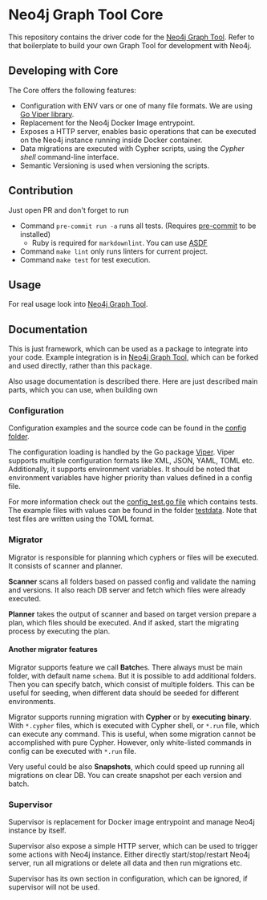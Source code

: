 # Neo4j Graph Tool Core

This repository contains the driver code for the [Neo4j Graph Tool](https://github.com/indykite/neo4j-graph-tool).
Refer to that boilerplate to build your own Graph Tool for development with Neo4j.

## Developing with Core

The Core offers the following features:

- Configuration with ENV vars or one of many file formats. We are using [Go Viper library](https://github.com/spf13/viper#why-viper).
- Replacement for the Neo4j Docker Image entrypoint.
- Exposes a HTTP server, enables basic operations that can be executed on the Neo4j instance running inside Docker container.
- Data migrations are executed with Cypher scripts, using the *Cypher shell* command-line interface.
- Semantic Versioning is used when versioning the scripts.

## Contribution

Just open PR and don't forget to run

- Command ```pre-commit run -a``` runs all tests. (Requires [pre-commit](https://pre-commit.com/#install) to be installed)
  - Ruby is required for `markdownlint`. You can use [ASDF](https://asdf-vm.com/)
- Command ```make lint``` only runs linters for current project.
- Command ```make test``` for test execution.

## Usage

For real usage look into [Neo4j Graph Tool](https://github.com/indykite/neo4j-graph-tool).

## Documentation

This is just framework, which can be used as a package to integrate into your code.
Example integration is in [Neo4j Graph Tool](https://github.com/indykite/neo4j-graph-tool),
which can be forked and used directly, rather than this package.

Also usage documentation is described there. Here are just described main parts, which you can use, when building own

### Configuration

Configuration examples and the source code can be found in the [config folder](config).

The configuration loading is handled by the Go package [Viper](https://github.com/spf13/viper).
Viper supports multiple configuration formats like XML, JSON, YAML, TOML etc.
Additionally, it supports environment variables. It should be noted that environment variables have higher priority
than values defined in a config file.

For more information check out the [config_test.go file](config/config_test.go) which contains tests.
The example files with values can be found in the folder [testdata](config/testdata/).
Note that test files are written using the TOML format.

### Migrator

Migrator is responsible for planning which cyphers or files will be executed. It consists of scanner and planner.

**Scanner** scans all folders based on passed config and validate the naming and versions.
It also reach DB server and fetch which files were already executed.

**Planner** takes the output of scanner and based on target version prepare a plan, which files should be executed.
And if asked, start the migrating process by executing the plan.

#### Another migrator features

Migrator supports feature we call **Batch**es. There always must be main folder, with default name `schema`.
But it is possible to add additional folders. Then you can specify batch, which consist of multiple folders.
This can be useful for seeding, when different data should be seeded for different environments.

Migrator supports running migration with **Cypher** or by **executing binary**.
With `*.cypher` files, which is executed with Cypher shell, or `*.run` file, which can execute any command.
This is useful, when some migration cannot be accomplished with pure Cypher.
However, only white-listed commands in config can be executed with `*.run` file.

Very useful could be also **Snapshots**, which could speed up running all migrations on clear DB.
You can create snapshot per each version and batch.

### Supervisor

Supervisor is replacement for Docker image entrypoint and manage Neo4j instance by itself.

Supervisor also expose a simple HTTP server, which can be used to trigger some actions with Neo4j instance.
Either directly start/stop/restart Neo4j server, run all migrations or delete all data and then run migrations etc.

Supervisor has its own section in configuration, which can be ignored, if supervisor will not be used.
